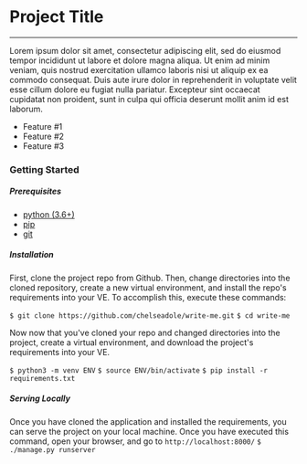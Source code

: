 # Project Title
---
Lorem ipsum dolor sit amet, consectetur adipiscing elit, sed do eiusmod tempor incididunt ut labore et dolore magna aliqua. Ut enim ad minim veniam, quis nostrud exercitation ullamco laboris nisi ut aliquip ex ea commodo consequat. Duis aute irure dolor in reprehenderit in voluptate velit esse cillum dolore eu fugiat nulla pariatur. Excepteur sint occaecat cupidatat non proident, sunt in culpa qui officia deserunt mollit anim id est laborum.
* Feature #1
* Feature #2
* Feature #3

### Getting Started
##### *Prerequisites*
* [python (3.6+)](https://www.python.org/downloads/)
* [pip](https://pip.pypa.io/en/stable/)
* [git](https://git-scm.com/)

##### *Installation*
First, clone the project repo from Github. Then, change directories into the cloned repository, create a new virtual environment, and install the repo's requirements into your VE. To accomplish this, execute these commands:

`$ git clone https://github.com/chelseadole/write-me.git`
`$ cd write-me`

Now now that you've cloned your repo and changed directories into the project, create a virtual environment, and download the project's requirements into your VE.

`$ python3 -m venv ENV`
`$ source ENV/bin/activate`
`$ pip install -r requirements.txt`
##### *Serving Locally*
Once you have cloned the application and installed the requirements, you can serve the project on your local machine. Once you have executed this command, open your browser, and go to `http://localhost:8000/`
`$ ./manage.py runserver`
